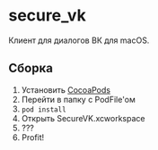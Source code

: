# secure_vk
Клиент для диалогов ВК для macOS.

## Сборка
1. Установить [CocoaPods](https://guides.cocoapods.org/using/getting-started.html)
2. Перейти в папку с PodFile'ом
3. `pod install`
4. Открыть SecureVK.xcworkspace
5. ???
6. Profit!
